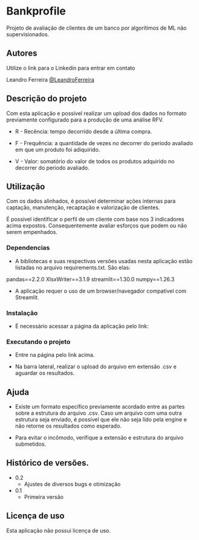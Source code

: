 # Bankprofile
Projeto de avaliação de clientes de um banco por algorítimos de ML não supervisionados.

## Autores

Utilize o link para o Linkedin para entrar em contato

Leandro Ferreira
[@LeandroFerreira](https://www.linkedin.com/in/leandrogomesf/)

## Descrição do projeto

Com esta aplicação e possível realizar um upload dos dados no formato previamente configurado para a produção de uma análise RFV. 

- R - Recência: tempo decorrido desde a última compra.

- F - Frequência: a quantidade de vezes no decorrer do periodo avaliado em que um produto foi adiquirido.

- V - Valor: somatório do valor de todos os produtos adquirido no decorrer do periodo avaliado.

## Utilização

Com os dados alinhados, é possível determinar ações internas para captação, manutenção, recaptação e valorização de clientes.

É possível identificar o perfil de um cliente com base nos 3 indicadores acima expostos. Consequentemente avaliar esforços que podem ou não serem empenhados.

### Dependencias

* A bibliotecas e suas respectivas versões usadas nesta aplicação estão listadas no arquivo requirements.txt. São elas:

pandas==2.2.0
XlsxWriter==3.1.9
streamlit==1.30.0
numpy==1.26.3

* A aplicação requer o uso de um browser/navegador compatível com Streamlit.

### Instalação

* É necessário acessar a página da aplicação pelo link: 

### Executando o projeto

* Entre na página pelo link acima.

* Na barra lateral, realizar o upload do arquivo em extensão .csv e aguardar os resultados.

## Ajuda

* Existe um formato específico previamente acordado entre as partes sobre a estrutura do arquivo .csv. Caso um arquivo com uma outra estrutura seja enviado, é possível que ele não seja lido pela engine e não retorne os resultados como esperado. 

* Para evitar o incômodo, verifique a extensão e estrutura do arquivo submetidos.

## Histórico de versões.

* 0.2
	* Ajustes de diversos bugs e otimização
* 0.1
    * Primeira versão

 ## Licença de uso

Esta aplicação não possui licença de uso.